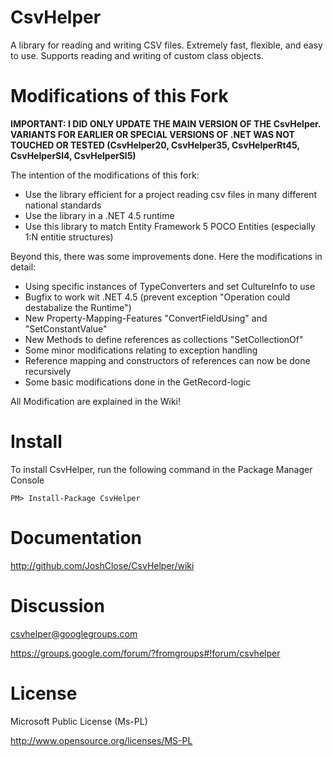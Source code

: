 CsvHelper
=========

A library for reading and writing CSV files. Extremely fast, flexible, and easy to use. Supports reading and writing of custom class objects.

Modifications of this Fork
==========================

**IMPORTANT: I DID ONLY UPDATE THE MAIN VERSION OF THE CsvHelper. VARIANTS FOR EARLIER OR SPECIAL VERSIONS OF .NET WAS NOT TOUCHED OR TESTED (CsvHelper20, CsvHelper35, CsvHelperRt45, CsvHelperSl4, CsvHelperSl5)**

The intention of the modifications of this fork:

- Use the library efficient for a project reading csv files in many different national standards
- Use the library in a .NET 4.5 runtime
- Use this library to match Entity Framework 5 POCO Entities (especially 1:N entitie structures)

Beyond this, there was some improvements done. Here the modifications in detail:

- Using specific instances of TypeConverters and set CultureInfo to use
- Bugfix to work wit .NET 4.5 (prevent exception "Operation could destabalize the Runtime")
- New Property-Mapping-Features "ConvertFieldUsing<T>" and "SetConstantValue"
- New Methods to define references as collections "SetCollectionOf"
- Some minor modifications relating to exception handling
- Reference mapping and constructors of references can now be done recursively
- Some basic modifications done in the GetRecord-logic

All Modification are explained in the Wiki!

Install
=======

To install CsvHelper, run the following command in the Package Manager Console

    PM> Install-Package CsvHelper

Documentation
=======

http://github.com/JoshClose/CsvHelper/wiki

Discussion
=======
csvhelper@googlegroups.com

https://groups.google.com/forum/?fromgroups#!forum/csvhelper

License
=======

Microsoft Public License (Ms-PL)

http://www.opensource.org/licenses/MS-PL
